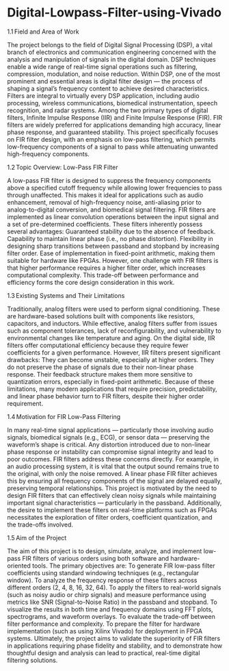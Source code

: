 # Digital-Lowpass-Filter-using-Vivado
1.1 Field and Area of Work

The project belongs to the field of Digital Signal Processing (DSP), a vital branch of electronics and communication engineering concerned with the analysis and manipulation of signals in the digital domain. DSP techniques enable a wide range of real-time signal operations such as filtering, compression, modulation, and noise reduction. Within DSP, one of the most prominent and essential areas is digital filter design — the process of shaping a signal’s frequency content to achieve desired characteristics. Filters are integral to virtually every DSP application, including audio processing, wireless communications, biomedical instrumentation, speech recognition, and radar systems.
Among the two primary types of digital filters, Infinite Impulse Response (IIR) and Finite Impulse Response (FIR). FIR filters are widely preferred for applications demanding high accuracy, linear phase response, and guaranteed stability. This project specifically focuses on FIR filter design, with an emphasis on low-pass filtering, which permits low-frequency components of a signal to pass while attenuating unwanted high-frequency components.

1.2 Topic Overview: Low-Pass FIR Filter

A low-pass FIR filter is designed to suppress the frequency components above a specified cutoff frequency while allowing lower frequencies to pass through unaffected. This makes it ideal for applications such as audio enhancement, removal of high-frequency noise, anti-aliasing prior to analog-to-digital conversion, and biomedical signal filtering. FIR filters are implemented as linear convolution operations between the input signal and a set of pre-determined coefficients. These filters inherently possess several advantages:
Guaranteed stability due to the absence of feedback.
Capability to maintain linear phase (i.e., no phase distortion).
Flexibility in designing sharp transitions between passband and stopband by increasing filter order.
Ease of implementation in fixed-point arithmetic, making them suitable for hardware like FPGAs.
However, one challenge with FIR filters is that higher performance requires a higher filter order, which increases computational complexity. This trade-off between performance and efficiency forms the core design consideration in this work.

1.3 Existing Systems and Their Limitations

 Traditionally, analog filters were used to perform signal conditioning. These are hardware-based solutions built with components like resistors, capacitors, and inductors. While effective, analog filters suffer from issues such as component tolerances, lack of reconfigurability, and vulnerability to environmental changes like temperature and aging.
On the digital side, IIR filters offer computational efficiency because they require fewer coefficients for a given performance. However, IIR filters present significant drawbacks:
They can become unstable, especially at higher orders.
They do not preserve the phase of signals due to their non-linear phase response.
Their feedback structure makes them more sensitive to quantization errors, especially in fixed-point arithmetic.
Because of these limitations, many modern applications that require precision, predictability, and linear phase behavior turn to FIR filters, despite their higher order requirement.

1.4 Motivation for FIR Low-Pass Filtering

 In many real-time signal applications — particularly those involving audio signals, biomedical signals (e.g., ECG), or sensor data — preserving the waveform’s shape is critical. Any distortion introduced due to non-linear phase response or instability can compromise signal integrity and lead to poor outcomes. FIR filters address these concerns directly.
For example, in an audio processing system, it is vital that the output sound remains true to the original, with only the noise removed. A linear phase FIR filter achieves this by ensuring all frequency components of the signal are delayed equally, preserving temporal relationships.
This project is motivated by the need to design FIR filters that can effectively clean noisy signals while maintaining important signal characteristics — particularly in the passband. Additionally, the desire to implement these filters on real-time platforms such as FPGAs necessitates the exploration of filter orders, coefficient quantization, and the trade-offs involved.

1.5 Aim of the Project

 The aim of this project is to design, simulate, analyze, and implement low-pass FIR filters of various orders using both software and hardware-oriented tools. The primary objectives are:
To generate FIR low-pass filter coefficients using standard windowing techniques (e.g., rectangular window).
To analyze the frequency response of these filters across different orders (2, 4, 8, 16, 32, 64).
To apply the filters to real-world signals (such as noisy audio or chirp signals) and measure performance using metrics like SNR (Signal-to-Noise Ratio) in the passband and stopband.
To visualize the results in both time and frequency domains using FFT plots, spectrograms, and waveform overlays.
To evaluate the trade-off between filter performance and complexity.
To prepare the filter for hardware implementation (such as using Xilinx Vivado) for deployment in FPGA systems.
Ultimately, the project aims to validate the superiority of FIR filters in applications requiring phase fidelity and stability, and to  demonstrate how thoughtful design and analysis can lead to practical, real-time digital filtering solutions.

